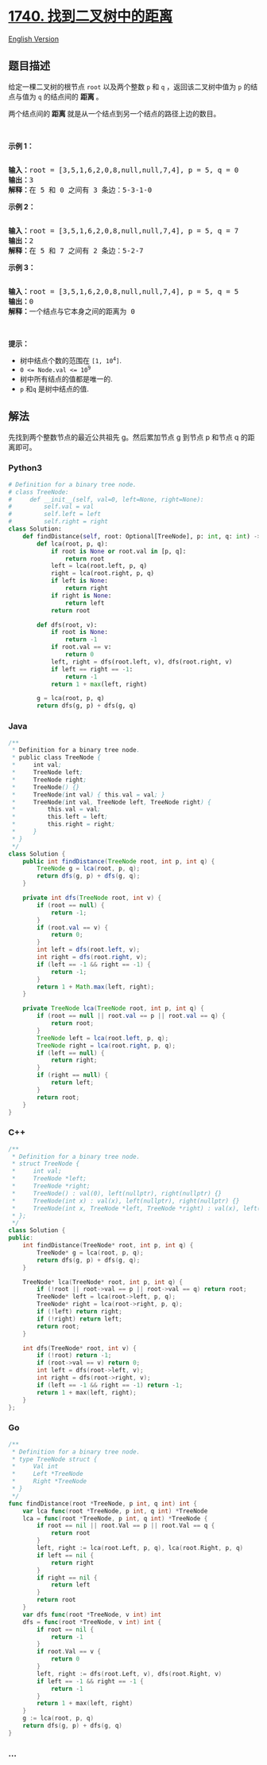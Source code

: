 # [1740. 找到二叉树中的距离](https://leetcode.cn/problems/find-distance-in-a-binary-tree)

[English Version](/solution/1700-1799/1740.Find%20Distance%20in%20a%20Binary%20Tree/README_EN.md)

## 题目描述

<!-- 这里写题目描述 -->

<p>给定一棵二叉树的根节点 <code>root</code> 以及两个整数 <code>p</code> 和 <code>q</code> ，返回该二叉树中值为 <code>p</code> 的结点与值为 <code>q</code> 的结点间的 <strong>距离 </strong>。</p>

<p>两个结点间的<strong> 距离 </strong>就是从一个结点到另一个结点的路径上边的数目。</p>

<p> </p>

<p><strong>示例 1：</strong></p>
<img alt="" src="https://fastly.jsdelivr.net/gh/doocs/leetcode@main/solution/1700-1799/1740.Find%20Distance%20in%20a%20Binary%20Tree/images/binarytree.png" />
<pre>
<strong>输入：</strong>root = [3,5,1,6,2,0,8,null,null,7,4], p = 5, q = 0
<strong>输出：</strong>3
<strong>解释：</strong>在 5 和 0 之间有 3 条边：5-3-1-0</pre>

<p><strong>示例 2：</strong></p>
<img alt="" src="https://fastly.jsdelivr.net/gh/doocs/leetcode@main/solution/1700-1799/1740.Find%20Distance%20in%20a%20Binary%20Tree/images/binarytree.png" />
<pre>
<strong>输入：</strong>root = [3,5,1,6,2,0,8,null,null,7,4], p = 5, q = 7
<strong>输出：</strong>2
<strong>解释：</strong>在 5 和 7 之间有 2 条边：5-2-7</pre>

<p><strong>示例 3：</strong></p>
<img alt="" src="https://fastly.jsdelivr.net/gh/doocs/leetcode@main/solution/1700-1799/1740.Find%20Distance%20in%20a%20Binary%20Tree/images/binarytree.png" />
<pre>
<strong>输入：</strong>root = [3,5,1,6,2,0,8,null,null,7,4], p = 5, q = 5
<strong>输出：</strong>0
<strong>解释：</strong>一个结点与它本身之间的距离为 0</pre>

<p> </p>

<p><strong>提示：</strong></p>

<ul>
	<li>树中结点个数的范围在 <code>[1, 10<sup>4</sup>]</code>.</li>
	<li><code>0 <= Node.val <= 10<sup>9</sup></code></li>
	<li>树中所有结点的值都是唯一的.</li>
	<li><code>p</code> 和<code>q</code> 是树中结点的值.</li>
</ul>

## 解法

<!-- 这里可写通用的实现逻辑 -->

先找到两个整数节点的最近公共祖先 g。然后累加节点 g 到节点 p 和节点 q 的距离即可。

<!-- tabs:start -->

### **Python3**

<!-- 这里可写当前语言的特殊实现逻辑 -->

```python
# Definition for a binary tree node.
# class TreeNode:
#     def __init__(self, val=0, left=None, right=None):
#         self.val = val
#         self.left = left
#         self.right = right
class Solution:
    def findDistance(self, root: Optional[TreeNode], p: int, q: int) -> int:
        def lca(root, p, q):
            if root is None or root.val in [p, q]:
                return root
            left = lca(root.left, p, q)
            right = lca(root.right, p, q)
            if left is None:
                return right
            if right is None:
                return left
            return root

        def dfs(root, v):
            if root is None:
                return -1
            if root.val == v:
                return 0
            left, right = dfs(root.left, v), dfs(root.right, v)
            if left == right == -1:
                return -1
            return 1 + max(left, right)

        g = lca(root, p, q)
        return dfs(g, p) + dfs(g, q)
```

### **Java**

<!-- 这里可写当前语言的特殊实现逻辑 -->

```java
/**
 * Definition for a binary tree node.
 * public class TreeNode {
 *     int val;
 *     TreeNode left;
 *     TreeNode right;
 *     TreeNode() {}
 *     TreeNode(int val) { this.val = val; }
 *     TreeNode(int val, TreeNode left, TreeNode right) {
 *         this.val = val;
 *         this.left = left;
 *         this.right = right;
 *     }
 * }
 */
class Solution {
    public int findDistance(TreeNode root, int p, int q) {
        TreeNode g = lca(root, p, q);
        return dfs(g, p) + dfs(g, q);
    }

    private int dfs(TreeNode root, int v) {
        if (root == null) {
            return -1;
        }
        if (root.val == v) {
            return 0;
        }
        int left = dfs(root.left, v);
        int right = dfs(root.right, v);
        if (left == -1 && right == -1) {
            return -1;
        }
        return 1 + Math.max(left, right);
    }

    private TreeNode lca(TreeNode root, int p, int q) {
        if (root == null || root.val == p || root.val == q) {
            return root;
        }
        TreeNode left = lca(root.left, p, q);
        TreeNode right = lca(root.right, p, q);
        if (left == null) {
            return right;
        }
        if (right == null) {
            return left;
        }
        return root;
    }
}
```

### **C++**

```cpp
/**
 * Definition for a binary tree node.
 * struct TreeNode {
 *     int val;
 *     TreeNode *left;
 *     TreeNode *right;
 *     TreeNode() : val(0), left(nullptr), right(nullptr) {}
 *     TreeNode(int x) : val(x), left(nullptr), right(nullptr) {}
 *     TreeNode(int x, TreeNode *left, TreeNode *right) : val(x), left(left), right(right) {}
 * };
 */
class Solution {
public:
    int findDistance(TreeNode* root, int p, int q) {
        TreeNode* g = lca(root, p, q);
        return dfs(g, p) + dfs(g, q);
    }

    TreeNode* lca(TreeNode* root, int p, int q) {
        if (!root || root->val == p || root->val == q) return root;
        TreeNode* left = lca(root->left, p, q);
        TreeNode* right = lca(root->right, p, q);
        if (!left) return right;
        if (!right) return left;
        return root;
    }

    int dfs(TreeNode* root, int v) {
        if (!root) return -1;
        if (root->val == v) return 0;
        int left = dfs(root->left, v);
        int right = dfs(root->right, v);
        if (left == -1 && right == -1) return -1;
        return 1 + max(left, right);
    }
};
```

### **Go**

```go
/**
 * Definition for a binary tree node.
 * type TreeNode struct {
 *     Val int
 *     Left *TreeNode
 *     Right *TreeNode
 * }
 */
func findDistance(root *TreeNode, p int, q int) int {
	var lca func(root *TreeNode, p int, q int) *TreeNode
	lca = func(root *TreeNode, p int, q int) *TreeNode {
		if root == nil || root.Val == p || root.Val == q {
			return root
		}
		left, right := lca(root.Left, p, q), lca(root.Right, p, q)
		if left == nil {
			return right
		}
		if right == nil {
			return left
		}
		return root
	}
	var dfs func(root *TreeNode, v int) int
	dfs = func(root *TreeNode, v int) int {
		if root == nil {
			return -1
		}
		if root.Val == v {
			return 0
		}
		left, right := dfs(root.Left, v), dfs(root.Right, v)
		if left == -1 && right == -1 {
			return -1
		}
		return 1 + max(left, right)
	}
	g := lca(root, p, q)
	return dfs(g, p) + dfs(g, q)
}
```

### **...**

```

```

<!-- tabs:end -->

